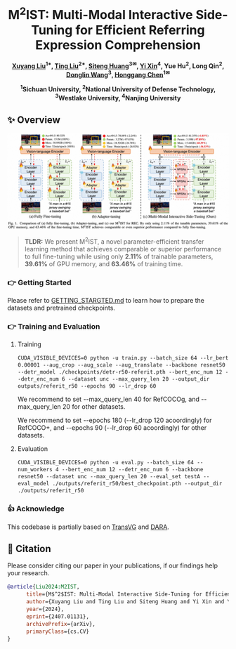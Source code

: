 <div align=center>

<h1> M<sup>2</sup>IST: Multi-Modal Interactive Side-Tuning for Efficient Referring Expression Comprehension </h1>


<h4 align="center"> 

[Xuyang Liu](https://xuyang-liu16.github.io/)<sup>1*</sup>,
[Ting Liu](https://github.com/liuting20)<sup>2*</sup>,
[Siteng Huang](https://kyonhuang.top/)<sup>3✉</sup>,
[Yi Xin](https://synbol.github.io/)<sup>4</sup>,
Yue Hu<sup>2</sup>,
Long Qin<sup>2</sup>,
[Donglin Wang](https://milab.westlake.edu.cn/)<sup>3</sup>,
[Honggang Chen](https://sites.google.com/view/honggangchen/)<sup>1✉</sup>

<sup>1</sup>Sichuan University, <sup>2</sup>National University of Defense Technology, <br>
<sup>3</sup>Westlake University, <sup>4</sup>Nanjing University

</h4>

</div>

## ✨ Overview
<p align="center"> <img src="intro.jpg" width="1000" align="center"> </p>

> **TLDR:** We present M<sup>2</sup>IST, a novel parameter-efficient transfer learning method that achieves comparable or superior performance to full fine-tuning while using only **2.11%** of trainable parameters, **39.61%** of GPU memory, and **63.46%** of training time.

### :point_right: Getting Started

Please refer to [GETTING_STARGTED.md](GETTING_STARTED.md) to learn how to prepare the datasets and pretrained checkpoints.


### :point_right: Training and Evaluation

1.  Training
    ```
    CUDA_VISIBLE_DEVICES=0 python -u train.py --batch_size 64 --lr_bert 0.00001 --aug_crop --aug_scale --aug_translate --backbone resnet50 --detr_model ./checkpoints/detr-r50-referit.pth --bert_enc_num 12 --detr_enc_num 6 --dataset unc --max_query_len 20 --output_dir outputs/referit_r50 --epochs 90 --lr_drop 60
    ```

    We recommend to set --max_query_len 40 for RefCOCOg, and --max_query_len 20 for other datasets. 
    
    We recommend to set --epochs 180 (--lr_drop 120 acoordingly) for RefCOCO+, and --epochs 90 (--lr_drop 60 acoordingly) for other datasets. 

2.  Evaluation
    ```
    CUDA_VISIBLE_DEVICES=0 python -u eval.py --batch_size 64 --num_workers 4 --bert_enc_num 12 --detr_enc_num 6 --backbone resnet50 --dataset unc --max_query_len 20 --eval_set testA --eval_model ./outputs/referit_r50/best_checkpoint.pth --output_dir ./outputs/referit_r50
    ```

### :thumbsup: Acknowledge
This codebase is partially based on [TransVG](https://github.com/djiajunustc/TransVG) and [DARA](https://github.com/liuting20/DARA).


## :pushpin: Citation
Please consider citing our paper in your publications, if our findings help your research.
```bibtex
@article{Liu2024:M2IST,
      title={M$^2$IST: Multi-Modal Interactive Side-Tuning for Efficient Referring Expression Comprehension}, 
      author={Xuyang Liu and Ting Liu and Siteng Huang and Yi Xin and Yue Hu and Quanjun Yin and Donglin Wang and Honggang Chen},
      year={2024},
      eprint={2407.01131},
      archivePrefix={arXiv},
      primaryClass={cs.CV}
}
```
